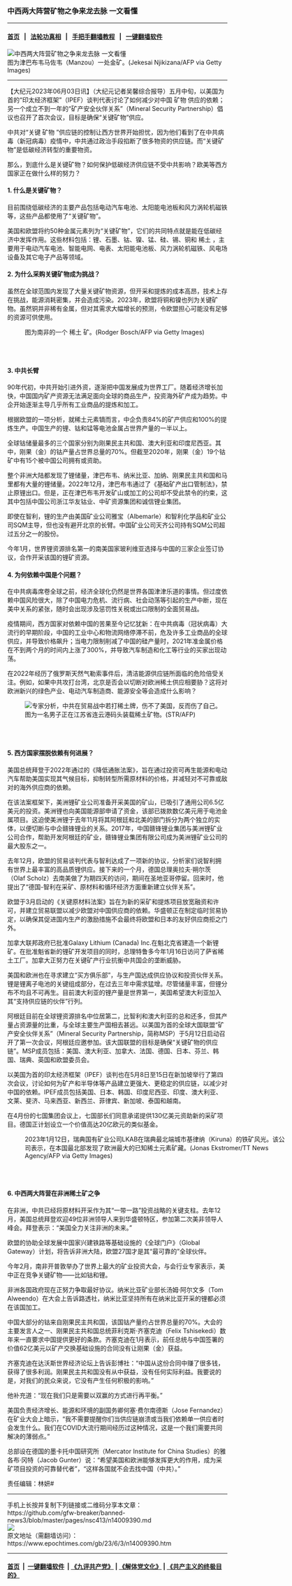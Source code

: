 ### 中西两大阵营矿物之争来龙去脉 一文看懂
------------------------

#### [首页](https://github.com/gfw-breaker/banned-news3/blob/master/README.md) &nbsp;&nbsp;|&nbsp;&nbsp; [法轮功真相](https://github.com/begood0513/basic/blob/master/README.md)  &nbsp;&nbsp;|&nbsp;&nbsp; [手把手翻墙教程](https://github.com/gfw-breaker/guides/wiki)  &nbsp;&nbsp;|&nbsp;&nbsp; [一键翻墙软件](https://github.com/gfw-breaker/nogfw/blob/master/README.md)  



<div><img alt="中西两大阵营矿物之争来龙去脉 一文看懂" class="attachment-djy_600_400 size-djy_600_400 wp-post-image" src="https://i.epochtimes.com/assets/uploads/2021/10/id13292757-GettyImages-942391310-600x400.jpg"/>
<div class="caption">
 图为津巴布韦马佐韦（Manzou）一处金矿。(Jekesai Njikizana/AFP via Getty Images)
</div></div><hr/>


<div><p>
 【大纪元2023年06月03日讯】（大纪元记者吴馨综合报导）五月中旬，以美国为首的“印太经济框架”（IPEF）谈判代表讨论了如何减少对中国
 <ok href="https://www.epochtimes.com/gb/tag/%E7%9F%BF%E7%89%A9.html">
  矿物
 </ok>
 供应的依赖；另一个成立不到一年的“矿产安全伙伴关系”（Mineral Security Partnership）倡议也召开了首次会议，目标是确保“关键矿物”供应。
</p>
<p>
 中共对“关键
 <ok href="https://www.epochtimes.com/gb/tag/%E7%9F%BF%E7%89%A9.html">
  矿物
 </ok>
 ”供应链的控制让西方世界开始担忧，因为他们看到了在中共病毒（新冠病毒）疫情中，中共通过政治手段掐断了很多物资的供应链。而“关键矿物”是低碳经济转型的重要物资。
</p>
<p>
 那么，到底什么是关键矿物？如何保护低碳经济供应链不受中共影响？欧美等西方国家正在做什么样的努力？
</p>
<h4>
 1. 什么是关键矿物？
</h4>
<p>
 目前围绕低碳经济的主要产品包括电动汽车电池、太阳能电池板和风力涡轮机磁铁等，这些产品都使用了“关键矿物”。
</p>
<p>
 美国和欧盟将约50种金属元素列为“关键矿物”，它们的共同特点就是能在低碳经济中发挥作用。这些材料包括：锂、石墨、钴、镍、锰、硅、锡、铜和
 <ok href="https://www.epochtimes.com/gb/tag/%E7%A8%80%E5%9C%9F.html">
  稀土
 </ok>
 ，主要用于电动汽车电池、智能电网、电表、太阳能电池板、风力涡轮机磁铁、风电场设备及其它电子产品等领域。
</p>
<h4>
 2. 为什么采购关键矿物成为挑战？
</h4>
<p>
 虽然在全球范围内发现了大量关键矿物资源，但开采和提炼的成本高昂，技术上存在挑战，能源消耗密集，并会造成污染。2023年，欧盟将铜和镍也列为关键矿物。虽然铜并非稀有金属，但对其需求大幅增长的预测，令欧盟担心可能没有足够的资源可供使用。
</p>
<figure aria-describedby="caption-attachment-13008488" class="wp-caption aligncenter" id="attachment_13008488" style="width: 600px">
 <ok href="https://i.epochtimes.com/assets/uploads/2021/06/id13008488-GettyImages-1163776858-600x400.jpg" target="_blank">
  <img alt="" class="size-large wp-image-13008488" src="https://i.epochtimes.com/assets/uploads/2021/06/id13008488-GettyImages-1163776858-600x400-600x400.jpg"/>
 </ok>
 <br/><figcaption class="wp-caption-text" id="caption-attachment-13008488">
  图为南非的一个
  <ok href="https://www.epochtimes.com/gb/tag/%E7%A8%80%E5%9C%9F.html">
   稀土
  </ok>
  矿。(Rodger Bosch/AFP via Getty Images)
 </figcaption><br/>
</figure><br/>
<h4>
 3. 中共长臂
</h4>
<p>
 90年代初，中共开始引进外资，逐渐把中国发展成为世界工厂。随着经济增长加快，中国国内矿产资源无法满足面向全球的商品生产，投资海外矿产成为趋势。中企开始逐渐主导几乎所有工业商品的提炼和加工。
</p>
<p>
 根据欧盟的一项分析，就稀土元素镝而言，中企负责84%的矿产供应和100%的提炼生产。中国生产的锂、钴和锰等电池金属占世界产量的一半以上。
</p>
<p>
 全球钴储量最多的三个国家分别为刚果民主共和国、澳大利亚和印度尼西亚。其中，刚果（金）的钴产量占世界总量的70%。但截至2020年，刚果（金）19个钴矿中有15个被中国公司拥有或资助。
</p>
<p>
 整个非洲大陆都发现了锂储量，津巴布韦、纳米比亚、加纳、刚果民主共和国和马里都有大量的锂储量。2022年12月，津巴布韦通过了《基础矿产出口管制法》，禁止原锂出口。但是，正在津巴布韦开发矿山或加工的公司却不受此禁令的约束，这其中包括中国公司浙江华友钴业、中矿资源集团和诚信锂业集团。
</p>
<p>
 即使在智利，锂的生产由美国矿业公司雅宝（Albemarle）和智利化学品和矿业公司SQM主导，但也没有避开北京的长臂。中国矿业公司天齐公司持有SQM公司超过五分之一的股份。
</p>
<p>
 今年1月，世界锂资源排名第一的南美国家玻利维亚选择与中国的三家企业签订协议，合作开采该国的锂矿资源。
</p>
<h4>
 4. 为何依赖中国是个问题？
</h4>
<p>
 在中共病毒席卷全球之前，经济全球化仍然是世界各国津津乐道的事情。但过度依赖中国风险很大，除了中国电力危机、流行病、社会动荡等引起的生产中断，现在美中关系的紧张，随时会出现涉及惩罚性关税或出口限制的全面贸易战。
</p>
<p>
 疫情期间，西方国家对依赖中国的苦果至今记忆犹新：在中共病毒（冠状病毒）大流行的早期阶段，中国的工业中心和物流网络停滞不前，危及许多工业商品的全球供应，并导致价格飙升；当电力限制削减了中国的硅产量时，2021年准金属价格在不到两个月的时间内上涨了300%，并导致汽车制造和化工等行业的买家出现动荡。
</p>
<p>
 在2022年经历了俄罗斯天然气勒索事件后，清洁能源供应链所面临的危险倍受关注。例如，如果中共攻打台湾，北京是否会以切断对欧洲稀土供应相要胁？这将对欧洲新兴的绿色产业、电动汽车制造商、能源安全等会造成什么影响？
</p>
<figure aria-describedby="caption-attachment-11288280" class="wp-caption aligncenter" id="attachment_11288280" style="width: 600px">
 <ok href="https://i.epochtimes.com/assets/uploads/2019/05/000_Hkg4187745.jpg" target="_blank">
  <img alt="专家分析，中共在贸易战中若打稀土牌，伤不了美国，反而伤了自己。" class="size-large wp-image-11288280" src="https://i.epochtimes.com/assets/uploads/2019/05/000_Hkg4187745-600x392.jpg"/>
 </ok>
 <br/><figcaption class="wp-caption-text" id="caption-attachment-11288280">
  图为一名男子正在江苏省连云港码头装载稀土矿物。(STR/AFP)
 </figcaption><br/>
</figure><br/>
<h4>
 5. 西方国家摆脱依赖有何进展？
</h4>
<p>
 美国总统拜登于2022年通过的《降低通胀法案》，旨在通过投资可再生能源和电动汽车帮助美国实现其气候目标，抑制转型所需原材料的价格，并减轻对不可靠或敌对的海外供应商的依赖。
</p>
<p>
 在该法案框架下，美洲锂矿业公司准备开采美国的矿山，已吸引了通用公司6.5亿美元的投资。美洲锂也向美国能源部申请了资金，该部已拨款数亿美元用于电池金属项目。这迫使美洲锂于去年11月将其阿根廷和北美的部门拆分为两个独立的实体，以便切断与中企赣锋锂业的关系。2017年，中国赣锋锂业集团与美洲锂矿业公司合作，帮助开发阿根廷的矿业，赣锋锂业集团有限公司成为美洲锂矿业公司的最大股东之一。
</p>
<p>
 去年12月，欧盟的贸易谈判代表与智利达成了一项新的协议，分析家们说智利拥有世界上最丰富的高品质锂供应。接下来的一个月，德国总理奥拉夫‧朔尔茨（Olaf Scholz）去南美做了为期四天的访问，期间在圣地亚哥停留。回来时，他提出了“德国-智利在采矿、原材料和循环经济方面重新建立伙伴关系”。
</p>
<p>
 欧盟于3月启动的《关键原材料法案》旨在为新的采矿和提炼项目放宽融资和许可，并建立贸易联盟以减少欧盟对中国供应商的依赖。华盛顿正在制定临时贸易协定，以确保其促进国内生产的激励措施不会最终将欧盟和日本的友好供应商拒之门外。
</p>
<p>
 加拿大联邦政府已批准Galaxy Lithium (Canada) Inc.在魁北克省建造一个新锂矿。在批准魁省新的锂矿开发项目的同时，总理特鲁多今年1月16日访问了萨省稀土工厂。加拿大正努力在关键矿产行业抗衡中共国企的垄断威胁。
</p>
<p>
 美国和欧洲也在寻求建立“买方俱乐部”，与生产国达成供应协议和投资伙伴关系。锂是锂离子电池的关键组成部分，在过去三年中需求猛增。尽管储量丰富，但锂分布不均且不可再生。目前澳大利亚的锂产量是世界第一，美国希望澳大利亚加入其“支持供应链的伙伴”行列。
</p>
<p>
 阿根廷目前在全球锂资源排名中位居第二，比智利和澳大利亚的总和还多，但其产量占资源量的比重，与全球主要生产国相去甚远。以美国为首的全球大国联盟“矿产安全伙伴关系”（Mineral Security Partnership，简称MSP）于5月12日启动召开了第一次会议，阿根廷应邀参加。该大国联盟的目标是确保“关键矿物的供应链”。MSP成员包括：美国、澳大利亚、加拿大、法国、德国、日本、芬兰、韩国、瑞典、英国和欧盟委员会。
</p>
<p>
 以美国为首的印太经济框架（IPEF）谈判也在5月8日至15日在新加坡举行了第四次会议，讨论如何为矿产和半导体等产品建立更强大、更稳定的供应链，以减少对中国的依赖。IPEF成员包括美国、日本、韩国、印度尼西亚、印度、澳大利亚、文莱、斐济、马来西亚、新西兰、菲律宾、新加坡、泰国和越南。
</p>
<p>
 在4月份的七国集团会议上，七国部长们同意承诺提供130亿美元资助新的采矿项目。德国正计划设立一个价值高达20亿欧元的类似基金。
</p>
<figure aria-describedby="caption-attachment-13906489" class="wp-caption aligncenter" id="attachment_13906489" style="width: 600px">
 <ok href="https://i.epochtimes.com/assets/uploads/2023/01/id13906489-GettyImages-1246178946.jpg" target="_blank">
  <img alt="" class="size-large wp-image-13906489" src="https://i.epochtimes.com/assets/uploads/2023/01/id13906489-GettyImages-1246178946-600x389.jpg"/>
 </ok>
 <br/><figcaption class="wp-caption-text" id="caption-attachment-13906489">
  2023年1月12日，瑞典国有矿业公司LKAB在瑞典最北端城市基律纳（Kiruna）的铁矿风光。该公司表示，在本国最北部发现了欧洲最大的已知稀土元素矿藏。(Jonas Ekstromer/TT News Agency/AFP via Getty Images)
 </figcaption><br/>
</figure><br/>
<h4>
 6. 中西两大阵营在非洲稀土矿之争
</h4>
<p>
 在非洲，中共已经将原材料开采作为其“一带一路”投资战略的关键支柱。去年12月，美国总统拜登欢迎49位非洲领导人来到华盛顿特区，参加第二次美非领导人峰会。拜登表示：“美国全力关注非洲的未来。”
</p>
<p>
 欧盟的协助全球发展中国家兴建铁路等基础设施的《全球门户》（Global Gateway）计划，将告诉非洲大陆，欧盟27国才是其“最可靠的”全球伙伴。
</p>
<p>
 今年2月，南非开普敦举办了世界上最大的矿业投资大会，与会行业专家表示，美中正在竞争关键矿物——比如钴和锂。
</p>
<p>
 非洲各国政府现在正努力争取最好协议。纳米比亚矿业部长汤姆‧阿尔文多（Tom Alweendo）在大会上告诉路透社，纳米比亚坚持所有在纳米比亚开采的锂都必须在该国加工。
</p>
<p>
 中国大部分的钴来自刚果民主共和国，该国钴产量约占世界总量的70%。大会的主要发言人之一、刚果民主共和国总统菲利克斯‧齐塞克迪（Felix Tshisekedi）数年来一直要求中国提供更好的条款。齐塞克迪在1月表示，前任总统与中国签署的价值62亿美元以矿产交换基础设施的合同没有让刚果（金）获益。
</p>
<p>
 齐塞克迪在达沃斯世界经济论坛上告诉彭博社：“中国从这份合同中赚了很多钱，获得了很多利润。刚果民主共和国没有从中获益，没有任何实际利益。我要说的是，对我们的民众来说，它没有产生任何积极的影响。”
</p>
<p>
 他补充道：“现在我们只是需要以双赢的方式进行再平衡。”
</p>
<p>
 美国负责经济增长、能源和环境的副国务卿何塞‧费尔南德斯（Jose Fernandez）在矿业大会上暗示，“我不需要提醒你们当供应链崩溃或当我们依赖单一供应者时会发生什么。我们在COVID大流行期间经历过这种情况，这是一个我们需要共同解决的薄弱点。”
</p>
<p>
 总部设在德国的墨卡托中国研究所（Mercator Institute for China Studies）的雅各布‧冈特（Jacob Gunter）说：“希望美国和欧洲能够发挥更大的作用，成为采矿项目投资的可靠替代者”，“这样各国就不会去找中国（中共）。”
</p>
<p>
 责任编辑：林妍#
</p>
</div>
<hr/>
手机上长按并复制下列链接或二维码分享本文章：<br/>
https://github.com/gfw-breaker/banned-news3/blob/master/pages/nsc413/n14009390.md <br/>
<a href='https://github.com/gfw-breaker/banned-news3/blob/master/pages/nsc413/n14009390.md'><img src='https://github.com/gfw-breaker/banned-news3/blob/master/pages/nsc413/n14009390.md.png'/></a> <br/>
原文地址（需翻墙访问）：https://www.epochtimes.com/gb/23/6/3/n14009390.htm


------------------------
#### [首页](https://github.com/gfw-breaker/banned-news3/blob/master/README.md) &nbsp;|&nbsp; [一键翻墙软件](https://github.com/gfw-breaker/nogfw/blob/master/README.md) &nbsp;| [《九评共产党》](https://github.com/gfw-breaker/9ping.md/blob/master/README.md#九评之一评共产党是什么) | [《解体党文化》](https://github.com/gfw-breaker/jtdwh.md/blob/master/README.md) | [《共产主义的终极目的》](https://github.com/gfw-breaker/gczydzjmd.md/blob/master/README.md)


<img src='http://gfw-breaker.win/banned-news3/pages/nsc413/n14009390.md' width='0px' height='0px'/>